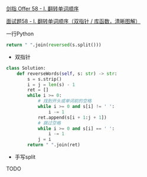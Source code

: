 [剑指 Offer 58 - I. 翻转单词顺序](https://leetcode-cn.com/problems/fan-zhuan-dan-ci-shun-xu-lcof/)

[面试题58 - I. 翻转单词顺序（双指针 / 库函数，清晰图解）](https://leetcode-cn.com/problems/fan-zhuan-dan-ci-shun-xu-lcof/solution/mian-shi-ti-58-i-fan-zhuan-dan-ci-shun-xu-shuang-z/)

一行Python

```python
return " ".join(reversed(s.split()))
```

- 双指针

```python
class Solution:
    def reverseWords(self, s: str) -> str:
        s = s.strip()
        i = j = len(s) - 1
        ret = []
        while i >= 0:
            # 找到开头或单词前的空格
            while i >= 0 and s[i] != ' ':
                i -= 1
            ret.append(s[i + 1:j + 1])
            # 跳过空格
            while i >= 0 and s[i] == ' ':
                i -= 1
            j = i
        return " ".join(ret)
```

- 手写split

TODO